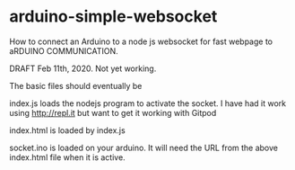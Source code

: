 # arduino-simple-websocket
How to connect an Arduino to a node js websocket for fast webpage to aRDUINO COMMUNICATION.



DRAFT Feb 11th, 2020. Not yet working.

The basic files should eventually be

index.js    loads the nodejs program to activate the socket. I have had it work using http://repl.it but want to get it working with Gitpod

index.html is loaded by index.js


socket.ino is loaded on your arduino. It will need the URL from the above index.html file when it is active.


